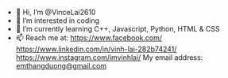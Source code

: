 - 👋 Hi, I’m @VinceLai2610
- 👀 I’m interested in coding
- 🌱 I’m currently learning C++, Javascript, Python, HTML & CSS
- 📫 Reach me at:  https://www.facebook.com/ 
                   https://www.linkedin.com/in/vinh-lai-282b74241/
                   https://www.instagram.com/imvinhlai/ 
                   My email address: emthangduong@gmail.com

<!---
VinceLai2610/VinceLai2610 is a ✨ special ✨ repository because its `README.md` (this file) appears on your GitHub profile.
You can click the Preview link to take a look at your changes.
--->
